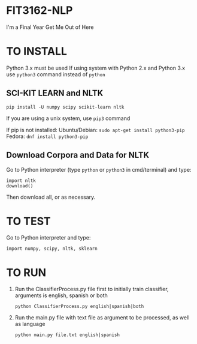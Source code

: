 # FIT3162-NLP
I'm a Final Year Get Me Out of Here

# TO INSTALL
Python 3.x must be used
If using system with Python 2.x and Python 3.x use `python3` command instead of `python`

## SCI-KIT LEARN and NLTK
```
pip install -U numpy scipy scikit-learn nltk
```

If you are using a unix system, use `pip3` command

If pip is not installed:
Ubuntu/Debian: `sudo apt-get install python3-pip`
Fedora: `dnf install python3-pip`

## Download Corpora and Data for NLTK
Go to Python interpreter (type `python` or `python3` in cmd/terminal) and type:

```
import nltk
download()
```

Then download all, or as necessary.

# TO TEST
Go to Python interpreter and type:

```
import numpy, scipy, nltk, sklearn
```

# TO RUN

1. Run the ClassifierProcess.py file first to initially train classifier, arguments is english, spanish or both

    ```
    python ClassifierProcess.py english|spanish|both
    ```

2. Run the main.py file with text file as argument to be processed, as well as language

    ```
    python main.py file.txt english|spanish
    ```
